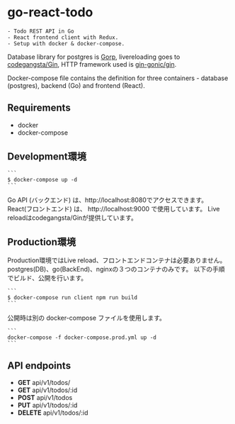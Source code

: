 # go-react-todo

    - Todo REST API in Go
    - React frontend client with Redux.
    - Setup with docker & docker-compose.

Database library for postgres is [Gorp](https://github.com/go-gorp/gorp),
livereloading goes to [codegangsta/Gin](https://github.com/codegangsta/gin),
HTTP framework used is [gin-gonic/gin](https://github.com/gin-gonic/gin).

Docker-compose file contains the definition for three containers -
database (postgres), backend (Go) and frontend (React).

## Requirements

- docker
- docker-compose

## Development環境

    ```
    $ docker-compose up -d
    ```

Go API (バックエンド) は、http://localhost:8080でアクセスできます。
React(フロントエンド) は、 http://localhost:9000 で使用しています。
Live reloadはcodegangsta/Ginが提供しています。

## Production環境

Production環境ではLive reload、フロントエンドコンテナは必要ありません。
postgres(DB)、go(BackEnd)、nginxの３つのコンテナのみです。
以下の手順でビルド、公開を行います。

    ```
    $ docker-compose run client npm run build
    ```

公開時は別の docker-compose ファイルを使用します。

    ```
    docker-compose -f docker-compose.prod.yml up -d
    ```

## API endpoints

- **GET** api/v1/todos/
- **GET** api/v1/todos/:id
- **POST** api/v1/todos
- **PUT** api/v1/todos/:id
- **DELETE** api/v1/todos/:id
